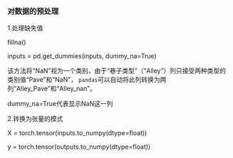 ### 对数据的预处理

1.处理缺失值

fillna()

inputs = pd.get_dummies(inputs, dummy_na=True)

该方法将“NaN”视为一个类别，由于“巷子类型”（“Alley”）列只接受两种类型的类别值“Pave”和“NaN”， `pandas`可以自动将此列转换为两列“Alley_Pave”和“Alley_nan”。

dummy_na=True代表显示NaN这一列

2.转换为张量的模式

X = torch.tensor(inputs.to_numpy(dtype=float))

y = torch.tensor(outputs.to_numpy(dtype=float))